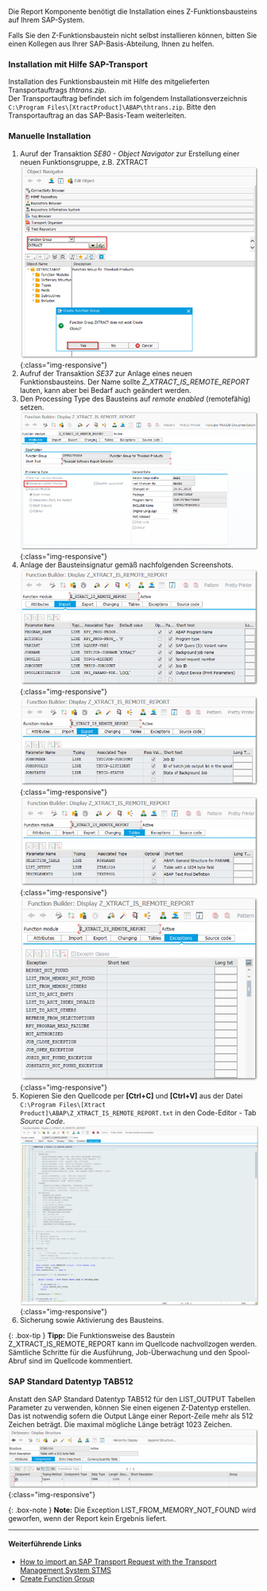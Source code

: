Die Report Komponente benötigt die Installation eines Z-Funktionsbausteins auf Ihrem SAP-System.<br>

Falls Sie den Z-Funktionsbaustein nicht selbst installieren können, bitten Sie einen Kollegen aus Ihrer SAP-Basis-Abteilung, Ihnen zu helfen. 

### Installation mit Hilfe SAP-Transport
Installation des Funktionsbaustein mit Hilfe des mitgelieferten Transportauftrags *thtrans.zip*. <br> Der Transportauftrag befindet sich im folgendem Installationsverzeichnis `C:\Program Files\[XtractProduct]\ABAP\thtrans.zip`.
Bitte den Transportauftrag an das SAP-Basis-Team weiterleiten.

### Manuelle Installation

1. Auruf der Transaktion *SE80 - Object Navigator* zur Erstellung einer neuen Funktionsgruppe, z.B. ZXTRACT
![Create_new_function_group](/img/content/create_function_group.png){:class="img-responsive"}
2. Aufruf der Transaktion *SE37* zur Anlage eines neuen Funktionsbausteins. Der Name sollte *Z_XTRACT_IS_REMOTE_REPORT* lauten, kann aber bei Bedarf auch geändert werden. 
3. Den Processing Type des Bausteins auf *remote enabled* (remotefähig) setzen. 
![Report_function_attributes](/img/content/report_function_attributes.png){:class="img-responsive"}
4. Anlage der Bausteinsignatur gemäß nachfolgenden Screenshots.
![Report_function_import](/img/content/report_function_import.png){:class="img-responsive"}
![Report_function_export](/img/content/report_function_export.png){:class="img-responsive"}
![Report_function_tables](/img/content/report_function_tables.png){:class="img-responsive"}
![Report_function_exceptions](/img/content/report_function_exceptions.png){:class="img-responsive"}
5. Kopieren Sie den Quellcode per **[Ctrl+C]** und **[Ctrl+V]** aus der Datei `C:\Program Files\[Xtract Product]\ABAP\Z_XTRACT_IS_REMOTE_REPORT.txt` in den Code-Editor - Tab *Source Code*.
![Report_function_source](/img/content/report_function_source.png){:class="img-responsive"}
6. Sicherung sowie Aktivierung des Bausteins.

{: .box-tip }
**Tipp:** Die Funktionsweise des Baustein Z_XTRACT_IS_REMOTE_REPORT kann im Quellcode nachvollzogen werden. Sämtliche Schritte für die Ausführung, Job-Überwachung und den Spool-Abruf sind im Quellcode kommentiert.

### SAP Standard Datentyp TAB512

Anstatt den SAP Standard Datentyp TAB512 für den LIST_OUTPUT Tabellen Parameter zu verwenden, können Sie einen eigenen Z-Datentyp erstellen. <br> Das ist notwendig sofern die Output Länge einer Report-Zeile mehr als 512 Zeichen beträgt. Die maximal mögliche Länge beträgt 1023 Zeichen.
![SAPCust-Report-ListOutput](/img/content/report_list_output_ztag1024png.png){:class="img-responsive"}

{: .box-note }
**Note:** Die Exception LIST_FROM_MEMORY_NOT_FOUND wird geworfen, wenn der Report kein Ergebnis liefert.

***********
#### Weiterführende Links
- [How to import an SAP Transport Request with the Transport Management System STMS](https://kb.theobald-software.com/sap/how-to-import-an-sap-transport-request-with-the-transport-management-system-stms)
- [Create Function Group](https://help.sap.com/saphelp_ewm94/helpdata/en/d1/801ef5454211d189710000e8322d00/content.htm?no_cache=true)



